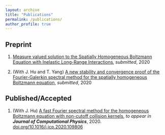 ```yaml
---
layout: archive
title: "Publications"
permalink: /publications/
author_profile: true
---
```


Preprint
---
1. [Measure valued solution to the Spatially Homogeneous Boltzmann Equation with Inelastic Long-Range Interactions](https://arxiv.org/abs/2005.08282), _submitted_, 2020

2. (With J. Hu and T. Yang) [A new stability and convergence proof of the Fourier-Galerkin spectral method for the spatially homogeneous Boltzmann equation](https://arxiv.org/abs/2007.05184), _submitted_, 2020




Published/Accepted
---

1. (With J. Hu) [A fast Fourier spectral method for the homogeneous Boltzmann equation with non-cutoff collision kernels](https://arxiv.org/abs/2004.11239), _to appear in **Journal of Computational Physics**_, 2020. [doi.org/10.1016/j.jcp.2020.109806](https://doi.org/10.1016/j.jcp.2020.109806)

